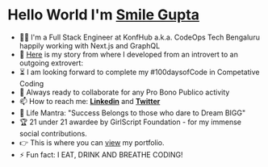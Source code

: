 # Hello World  I'm [Smile Gupta](https://github.com/smilegupta)

- :woman_office_worker: I'm a Full Stack Engineer at KonfHub a.k.a. CodeOps Tech Bengaluru happily working with Next.js and GraphQL 
- :handshake: [Here](https://fayz.in/stories/s/1569/0/?ckt_id=ZGL1ZGVk&title=Help_for_beginners_smile_gupta) is my story from where I developed from an introvert to an outgoing extrovert: 
- :hourglass_flowing_sand: I am looking forward to complete my #100daysofCode in Competative Coding 
- :microscope: Always ready to collaborate for any Pro Bono Publico activity
- :mailbox: How to reach me: [**Linkedin**](https://www.linkedin.com/in/smilegupta/) and [**Twitter**](https://twitter.com/smileguptaaa) 
- :dart: Life Mantra: "Success Belongs to those who dare to Dream BIGG"
- :trophy: 21 under 21 awardee by GirlScript Foundation - for my immense social contributions.
- :point_right: This is where you can [view](https://smilegupta.github.io/smilegupta/) my portfolio. 
- :zap: Fun fact: I EAT, DRINK AND BREATHE CODING!




